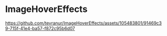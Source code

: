 # ImageHoverEffects




https://github.com/tevranur/ImageHoverEffects/assets/105483801/91469c39-715f-41e4-ba57-f872c95b6d07

